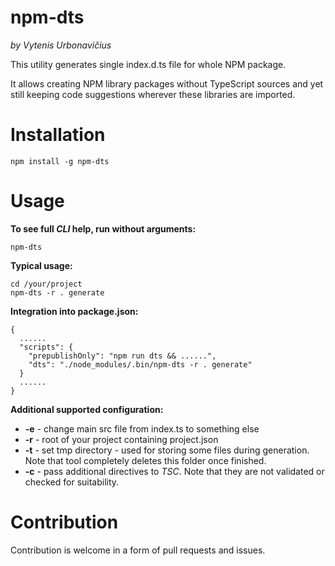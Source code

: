 # npm-dts

_by Vytenis Urbonavičius_

This utility generates single index.d.ts file for whole NPM package.

It allows creating NPM library packages without TypeScript sources and yet still keeping code suggestions wherever these libraries are imported.

# Installation

```
npm install -g npm-dts
```

# Usage

**To see full _CLI_ help, run without arguments:**

```
npm-dts
```

**Typical usage:**

```
cd /your/project
npm-dts -r . generate
```

**Integration into package.json:**

```
{
  ......
  "scripts": {
    "prepublishOnly": "npm run dts && ......",
    "dts": "./node_modules/.bin/npm-dts -r . generate"
  }
  ......
}
```

**Additional supported configuration:**

- **-e** - change main src file from index.ts to something else
- **-r** - root of your project containing project.json
- **-t** - set tmp directory - used for storing some files during generation. Note that tool completely deletes this folder once finished.
- **-c** - pass additional directives to _TSC_. Note that they are not validated or checked for suitability.

# Contribution

Contribution is welcome in a form of pull requests and issues.
